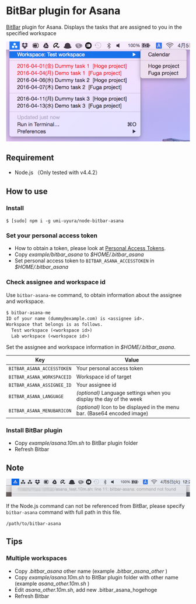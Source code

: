 BitBar plugin for Asana
=======================

[BitBar](https://getbitbar.com/) plugin for Asana.
Displays the tasks that are assigned to you in the specified workspace

![screen shot](doc/screenshot1.png) 


Requirement
-----------

* Node.js （Only tested with v4.4.2）


How to use
----------

### Install

```
$ [sudo] npm i -g umi-uyura/node-bitbar-asana
```

### Set your personal access token

* How to obtain a token, please look at [Personal Access Tokens](https://asana.com/guide/help/api/api#gl-access-tokens).
* Copy *example/bitbar_asana* to *$HOME/.bitbar_asana*
* Set personal access token to `BITBAR_ASANA_ACCESSTOKEN` in *$HOME/.bitbar_asana*


### Check assignee and workspace id

Use `bitbar-asana-me` command, to obtain information about the assignee and workspace.

```
$ bitbar-asana-me
ID of your name (dummy@example.com) is <assignee id>.
Workspace that belongs is as follows.
  Test workspace (<workspace id>)
  Lab workspace (<workspace id>)
```

Set the assignee and workspace information in *$HOME/.bitbar_asana*.

| Key | Value |
|---|---|
| `BITBAR_ASANA_ACCESSTOKEN` | Your personal access token |
| `BITBAR_ASANA_WORKSPACEID` | Workspace id of target |
| `BITBAR_ASANA_ASSIGNEE_ID` | Your assignee id |
| `BITBAR_ASANA_LANGUAGE` | *(optional)* Language settings when you display the day of the week |
| `BITBAR_ASANA_MENUBARICON` | *(optional)* Icon to be displayed in the menu bar. (Base64 encoded image) |


### Install BitBar plugin

* Copy *example/asana.10m.sh* to BitBar plugin folder
* Refresh Bitbar

Note
----

![screen shot](doc/screenshot2.png) 

If the Node.js command can not be referenced from BitBar, please specify `bitbar-asana` command with full path in this file.

```
/path/to/bitbar-asana
```


Tips
----

### Multiple workspaces

* Copy *.bitbar_asana* other name (example *.bitbar\_asana\_other* )
* Copy *example/asana.10m.sh* to BitBar plugin folder with other name (example *asana_other.10m.sh* )
* Edit *asana_other.10m.sh*, add new .bitbar_asana_hogehoge
* Refresh Bitbar
